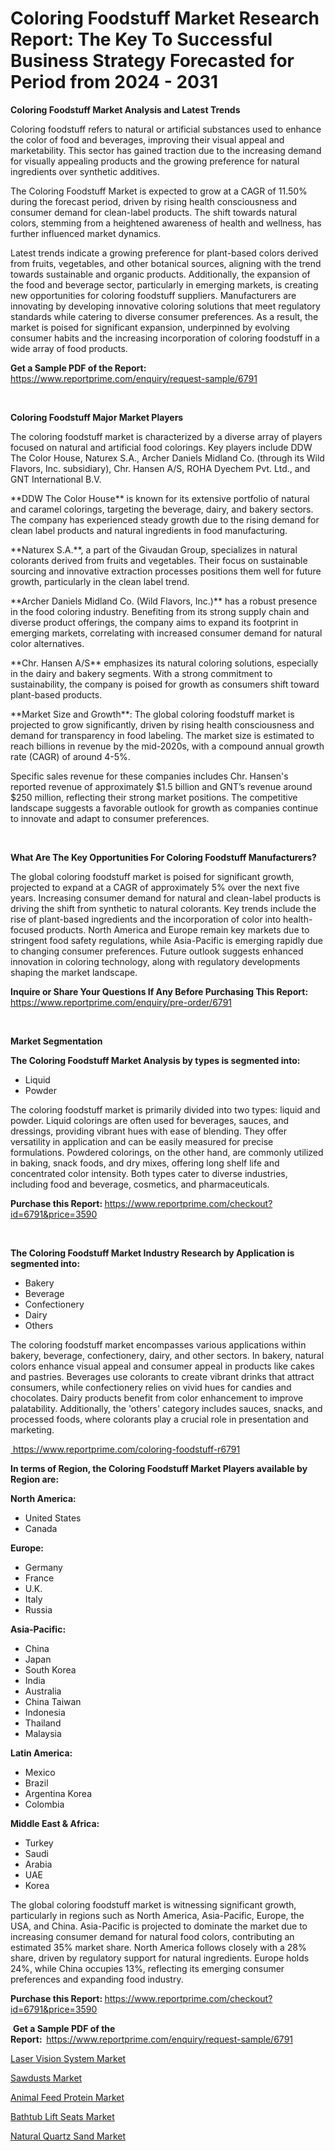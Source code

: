 <p><h1>Coloring Foodstuff Market Research Report: The Key To Successful Business Strategy Forecasted for Period from 2024 - 2031</h1></p><p><strong>Coloring Foodstuff Market Analysis and Latest Trends</strong></p>
<p><p>Coloring foodstuff refers to natural or artificial substances used to enhance the color of food and beverages, improving their visual appeal and marketability. This sector has gained traction due to the increasing demand for visually appealing products and the growing preference for natural ingredients over synthetic additives. </p><p>The Coloring Foodstuff Market is expected to grow at a CAGR of 11.50% during the forecast period, driven by rising health consciousness and consumer demand for clean-label products. The shift towards natural colors, stemming from a heightened awareness of health and wellness, has further influenced market dynamics. </p><p>Latest trends indicate a growing preference for plant-based colors derived from fruits, vegetables, and other botanical sources, aligning with the trend towards sustainable and organic products. Additionally, the expansion of the food and beverage sector, particularly in emerging markets, is creating new opportunities for coloring foodstuff suppliers. Manufacturers are innovating by developing innovative coloring solutions that meet regulatory standards while catering to diverse consumer preferences. As a result, the market is poised for significant expansion, underpinned by evolving consumer habits and the increasing incorporation of coloring foodstuff in a wide array of food products.</p></p>
<p><strong>Get a Sample PDF of the Report:&nbsp;</strong> <a href="https://www.reportprime.com/enquiry/request-sample/6791">https://www.reportprime.com/enquiry/request-sample/6791</a></p>
<p>&nbsp;</p>
<p><strong>Coloring Foodstuff Major Market Players</strong></p>
<p><p>The coloring foodstuff market is characterized by a diverse array of players focused on natural and artificial food colorings. Key players include DDW The Color House, Naturex S.A., Archer Daniels Midland Co. (through its Wild Flavors, Inc. subsidiary), Chr. Hansen A/S, ROHA Dyechem Pvt. Ltd., and GNT International B.V.</p><p>**DDW The Color House** is known for its extensive portfolio of natural and caramel colorings, targeting the beverage, dairy, and bakery sectors. The company has experienced steady growth due to the rising demand for clean label products and natural ingredients in food manufacturing. </p><p>**Naturex S.A.**, a part of the Givaudan Group, specializes in natural colorants derived from fruits and vegetables. Their focus on sustainable sourcing and innovative extraction processes positions them well for future growth, particularly in the clean label trend.</p><p>**Archer Daniels Midland Co. (Wild Flavors, Inc.)** has a robust presence in the food coloring industry. Benefiting from its strong supply chain and diverse product offerings, the company aims to expand its footprint in emerging markets, correlating with increased consumer demand for natural color alternatives. </p><p>**Chr. Hansen A/S** emphasizes its natural coloring solutions, especially in the dairy and bakery segments. With a strong commitment to sustainability, the company is poised for growth as consumers shift toward plant-based products.</p><p>**Market Size and Growth**: The global coloring foodstuff market is projected to grow significantly, driven by rising health consciousness and demand for transparency in food labeling. The market size is estimated to reach billions in revenue by the mid-2020s, with a compound annual growth rate (CAGR) of around 4-5%. </p><p>Specific sales revenue for these companies includes Chr. Hansen's reported revenue of approximately $1.5 billion and GNT’s revenue around $250 million, reflecting their strong market positions. The competitive landscape suggests a favorable outlook for growth as companies continue to innovate and adapt to consumer preferences.</p></p>
<p>&nbsp;</p>
<p><strong>What Are The Key Opportunities For Coloring Foodstuff Manufacturers?</strong></p>
<p><p>The global coloring foodstuff market is poised for significant growth, projected to expand at a CAGR of approximately 5% over the next five years. Increasing consumer demand for natural and clean-label products is driving the shift from synthetic to natural colorants. Key trends include the rise of plant-based ingredients and the incorporation of color into health-focused products. North America and Europe remain key markets due to stringent food safety regulations, while Asia-Pacific is emerging rapidly due to changing consumer preferences. Future outlook suggests enhanced innovation in coloring technology, along with regulatory developments shaping the market landscape.</p></p>
<p><strong>Inquire or Share Your Questions If Any Before Purchasing This Report:</strong> <a href="https://www.reportprime.com/enquiry/pre-order/6791">https://www.reportprime.com/enquiry/pre-order/6791</a></p>
<p>&nbsp;</p>
<p><strong>Market Segmentation</strong></p>
<p><strong>The Coloring Foodstuff Market Analysis by types is segmented into:</strong></p>
<p><ul><li>Liquid</li><li>Powder</li></ul></p>
<p><p>The coloring foodstuff market is primarily divided into two types: liquid and powder. Liquid colorings are often used for beverages, sauces, and dressings, providing vibrant hues with ease of blending. They offer versatility in application and can be easily measured for precise formulations. Powdered colorings, on the other hand, are commonly utilized in baking, snack foods, and dry mixes, offering long shelf life and concentrated color intensity. Both types cater to diverse industries, including food and beverage, cosmetics, and pharmaceuticals.</p></p>
<p><strong>Purchase this Report:&nbsp;</strong><a href="https://www.reportprime.com/checkout?id=6791&price=3590">https://www.reportprime.com/checkout?id=6791&price=3590</a></p>
<p>&nbsp;</p>
<p><strong>The Coloring Foodstuff Market Industry Research by Application is segmented into:</strong></p>
<p><ul><li>Bakery</li><li>Beverage</li><li>Confectionery</li><li>Dairy</li><li>Others</li></ul></p>
<p><p>The coloring foodstuff market encompasses various applications within bakery, beverage, confectionery, dairy, and other sectors. In bakery, natural colors enhance visual appeal and consumer appeal in products like cakes and pastries. Beverages use colorants to create vibrant drinks that attract consumers, while confectionery relies on vivid hues for candies and chocolates. Dairy products benefit from color enhancement to improve palatability. Additionally, the 'others' category includes sauces, snacks, and processed foods, where colorants play a crucial role in presentation and marketing.</p></p>
<p><a href="https://www.reportprime.com/coloring-foodstuff-r6791">&nbsp;https://www.reportprime.com/coloring-foodstuff-r6791</a></p>
<p><strong>In terms of Region, the Coloring Foodstuff Market Players available by Region are:</strong></p>
<p>
    <p> <strong> North America: </strong>
        <ul>
            <li>United States</li>
            <li>Canada</li>
        </ul>
        </p> 
    <p> <strong> Europe: </strong>
        <ul>
            <li>Germany</li>
            <li>France</li>
            <li>U.K.</li>
            <li>Italy</li>
            <li>Russia</li>
        </ul>
        </p> 
    <p> <strong> Asia-Pacific: </strong>
        <ul>
            <li>China</li>
            <li>Japan</li>
            <li>South Korea</li>
            <li>India</li>
            <li>Australia</li>
            <li>China Taiwan</li>
            <li>Indonesia</li>
            <li>Thailand</li>
            <li>Malaysia</li>
        </ul>
        </p> 
    <p> <strong> Latin America: </strong>
        <ul>
            <li>Mexico</li>
            <li>Brazil</li>
            <li>Argentina Korea</li>
            <li>Colombia</li>
        </ul>
        </p> 
    <p> <strong> Middle East & Africa: </strong>
        <ul>
            <li>Turkey</li>
            <li>Saudi</li>
            <li>Arabia</li>
            <li>UAE</li>
            <li>Korea</li>
        </ul>
    </p>
    </p>
<p><p>The global coloring foodstuff market is witnessing significant growth, particularly in regions such as North America, Asia-Pacific, Europe, the USA, and China. Asia-Pacific is projected to dominate the market due to increasing consumer demand for natural food colors, contributing an estimated 35% market share. North America follows closely with a 28% share, driven by regulatory support for natural ingredients. Europe holds 24%, while China occupies 13%, reflecting its emerging consumer preferences and expanding food industry.</p></p>
<p><strong>Purchase this Report: </strong><a href="https://www.reportprime.com/checkout?id=6791&price=3590">https://www.reportprime.com/checkout?id=6791&price=3590</a></p>
<p>&nbsp;<strong>Get a Sample PDF of the Report:&nbsp;&nbsp;</strong><a href="https://www.reportprime.com/enquiry/request-sample/6791">https://www.reportprime.com/enquiry/request-sample/6791</a></p>
<p><strong></strong></p>
<p><p><a href="https://medium.com/@alan.ball8990/laser-vision-system-market-indicators-market-size-regional-breakdown-market-player-analysis-and-2b8cd8e6d92c">Laser Vision System Market</a></p><p><a href="https://issuu.com/reportprime-2/docs/sawdusts-market-size-2030.pptx_da024817511504">Sawdusts Market</a></p><p><a href="https://www.linkedin.com/pulse/global-animal-feed-protein-market-size-expected-experience-w91ke?trackingId=od0UA4dGQUGrdIrBDd10ZA%3D%3D">Animal Feed Protein Market</a></p><p><a href="https://medium.com/@julia.vaughan5768/bathtub-lift-seats-market-report-by-product-type-bathtub-interior-bathtub-exterior-end-use-2ddde93ddae4">Bathtub Lift Seats Market</a></p><p><a href="https://www.linkedin.com/pulse/natural-quartz-sand-industry-insights-report-analyzing-market-axpwe?trackingId=Bck7%2F8TWTT6frgtnSlctbQ%3D%3D">Natural Quartz Sand Market</a></p></p>